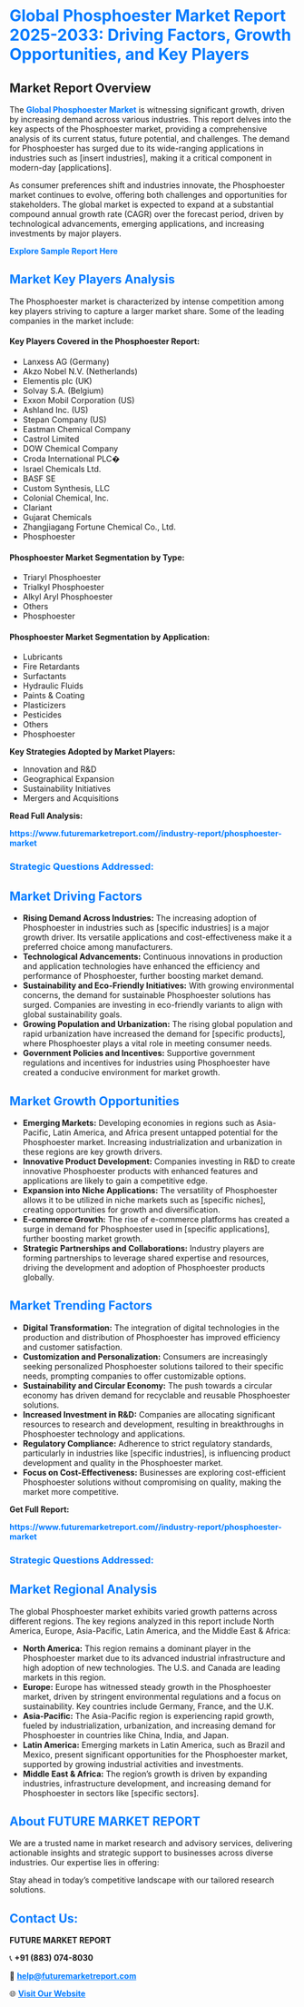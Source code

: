 <h1 style="color: #007BFF;">Global Phosphoester Market Report 2025-2033: Driving Factors, Growth Opportunities, and Key Players</h1>

<section id="overview">
<h2>Market Report Overview</h2>
<p>The <a href="https://www.futuremarketreport.com//industry-report/phosphoester-market" style="color: #007BFF; text-decoration: none;"><strong>Global Phosphoester Market</strong></a> is witnessing significant growth, driven by increasing demand across various industries. This report delves into the key aspects of the Phosphoester market, providing a comprehensive analysis of its current status, future potential, and challenges. The demand for Phosphoester has surged due to its wide-ranging applications in industries such as [insert industries], making it a critical component in modern-day [applications].</p>
<p>As consumer preferences shift and industries innovate, the Phosphoester market continues to evolve, offering both challenges and opportunities for stakeholders. The global market is expected to expand at a substantial compound annual growth rate (CAGR) over the forecast period, driven by technological advancements, emerging applications, and increasing investments by major players.</p>
</section>

<section id="overview">
<p><a href="https://www.futuremarketreport.com//request-sample/reportId=57594" style="color: #007BFF; text-decoration: none;"><strong>Explore Sample Report Here</strong></a></p>
</section>

<section id="key-players">
<h2 style="color: #007BFF;">Market Key Players Analysis</h2>
<p>The Phosphoester market is characterized by intense competition among key players striving to capture a larger market share. Some of the leading companies in the market include:</p>
<h4>Key Players Covered in the Phosphoester Report:</h4>
<ul><li>Lanxess AG (Germany)</li><li>Akzo Nobel N.V. (Netherlands)</li><li>Elementis plc (UK)</li><li>Solvay S.A. (Belgium)</li><li>Exxon Mobil Corporation (US)</li><li>Ashland Inc. (US)</li><li>Stepan Company (US)</li><li>Eastman Chemical Company</li><li>Castrol Limited</li><li>DOW Chemical Company</li><li>Croda International PLC�</li><li>Israel Chemicals Ltd.</li><li>BASF SE</li><li>Custom Synthesis, LLC</li><li>Colonial Chemical, Inc.</li><li>Clariant</li><li>Gujarat Chemicals</li><li>Zhangjiagang Fortune Chemical Co., Ltd.</li><li>Phosphoester</li></ul>
<h4>Phosphoester Market Segmentation by Type:</h4>
<ul><li>Triaryl Phosphoester</li><li>Trialkyl Phosphoester</li><li>Alkyl Aryl Phosphoester</li><li>Others</li><li>Phosphoester</li></ul>

<h4>Phosphoester Market Segmentation by Application:</h4>
<ul><li>Lubricants</li><li>Fire Retardants</li><li>Surfactants</li><li>Hydraulic Fluids</li><li>Paints &amp; Coating</li><li>Plasticizers</li><li>Pesticides</li><li>Others</li><li>Phosphoester</li></ul>
<p><strong>Key Strategies Adopted by Market Players:</strong></p>
<ul>
<li>Innovation and R&D</li>
<li>Geographical Expansion</li>
<li>Sustainability Initiatives</li>
<li>Mergers and Acquisitions</li>
</ul>
</section>

<section>
<p><strong>Read Full Analysis: </strong></p><a href="https://www.futuremarketreport.com//industry-report/phosphoester-market" style="color: #007BFF; text-decoration: none;"><strong>https://www.futuremarketreport.com//industry-report/phosphoester-market</strong></a>
<h3 style="color: #007BFF;">Strategic Questions Addressed:</h3>
</section>

<section id="driving-factors">
<h2 style="color: #007BFF;">Market Driving Factors</h2>
<ul>
<li><strong>Rising Demand Across Industries:</strong> The increasing adoption of Phosphoester in industries such as [specific industries] is a major growth driver. Its versatile applications and cost-effectiveness make it a preferred choice among manufacturers.</li>
<li><strong>Technological Advancements:</strong> Continuous innovations in production and application technologies have enhanced the efficiency and performance of Phosphoester, further boosting market demand.</li>
<li><strong>Sustainability and Eco-Friendly Initiatives:</strong> With growing environmental concerns, the demand for sustainable Phosphoester solutions has surged. Companies are investing in eco-friendly variants to align with global sustainability goals.</li>
<li><strong>Growing Population and Urbanization:</strong> The rising global population and rapid urbanization have increased the demand for [specific products], where Phosphoester plays a vital role in meeting consumer needs.</li>
<li><strong>Government Policies and Incentives:</strong> Supportive government regulations and incentives for industries using Phosphoester have created a conducive environment for market growth.</li>
</ul>
</section>

<section id="growth-opportunities">
<h2 style="color: #007BFF;">Market Growth Opportunities</h2>
<ul>
<li><strong>Emerging Markets:</strong> Developing economies in regions such as Asia-Pacific, Latin America, and Africa present untapped potential for the Phosphoester market. Increasing industrialization and urbanization in these regions are key growth drivers.</li>
<li><strong>Innovative Product Development:</strong> Companies investing in R&D to create innovative Phosphoester products with enhanced features and applications are likely to gain a competitive edge.</li>
<li><strong>Expansion into Niche Applications:</strong> The versatility of Phosphoester allows it to be utilized in niche markets such as [specific niches], creating opportunities for growth and diversification.</li>
<li><strong>E-commerce Growth:</strong> The rise of e-commerce platforms has created a surge in demand for Phosphoester used in [specific applications], further boosting market growth.</li>
<li><strong>Strategic Partnerships and Collaborations:</strong> Industry players are forming partnerships to leverage shared expertise and resources, driving the development and adoption of Phosphoester products globally.</li>
</ul>
</section>

<section id="trending-factors">
<h2 style="color: #007BFF;">Market Trending Factors</h2>
<ul>
<li><strong>Digital Transformation:</strong> The integration of digital technologies in the production and distribution of Phosphoester has improved efficiency and customer satisfaction.</li>
<li><strong>Customization and Personalization:</strong> Consumers are increasingly seeking personalized Phosphoester solutions tailored to their specific needs, prompting companies to offer customizable options.</li>
<li><strong>Sustainability and Circular Economy:</strong> The push towards a circular economy has driven demand for recyclable and reusable Phosphoester solutions.</li>
<li><strong>Increased Investment in R&D:</strong> Companies are allocating significant resources to research and development, resulting in breakthroughs in Phosphoester technology and applications.</li>
<li><strong>Regulatory Compliance:</strong> Adherence to strict regulatory standards, particularly in industries like [specific industries], is influencing product development and quality in the Phosphoester market.</li>
<li><strong>Focus on Cost-Effectiveness:</strong> Businesses are exploring cost-efficient Phosphoester solutions without compromising on quality, making the market more competitive.</li>
</ul>
</section>

<section>
<p><strong>Get Full Report: </strong></p><a href="https://www.futuremarketreport.com//industry-report/phosphoester-market" style="color: #007BFF; text-decoration: none;"><strong>https://www.futuremarketreport.com//industry-report/phosphoester-market</strong></a>
<h3 style="color: #007BFF;">Strategic Questions Addressed:</h3>
</section>


<section id="regional-analysis">
<h2 style="color: #007BFF;">Market Regional Analysis</h2>
<p>The global Phosphoester market exhibits varied growth patterns across different regions. The key regions analyzed in this report include North America, Europe, Asia-Pacific, Latin America, and the Middle East & Africa:</p>
<ul>
<li><strong>North America:</strong> This region remains a dominant player in the Phosphoester market due to its advanced industrial infrastructure and high adoption of new technologies. The U.S. and Canada are leading markets in this region.</li>
<li><strong>Europe:</strong> Europe has witnessed steady growth in the Phosphoester market, driven by stringent environmental regulations and a focus on sustainability. Key countries include Germany, France, and the U.K.</li>
<li><strong>Asia-Pacific:</strong> The Asia-Pacific region is experiencing rapid growth, fueled by industrialization, urbanization, and increasing demand for Phosphoester in countries like China, India, and Japan.</li>
<li><strong>Latin America:</strong> Emerging markets in Latin America, such as Brazil and Mexico, present significant opportunities for the Phosphoester market, supported by growing industrial activities and investments.</li>
<li><strong>Middle East & Africa:</strong> The region’s growth is driven by expanding industries, infrastructure development, and increasing demand for Phosphoester in sectors like [specific sectors].</li>
</ul>
</section>

<footer>
<h2 style="color: #007BFF;">About FUTURE MARKET REPORT</h2>
<p>We are a trusted name in market research and advisory services, delivering actionable insights and strategic support to businesses across diverse industries. Our expertise lies in offering:</p>

<p>Stay ahead in today’s competitive landscape with our tailored research solutions.</p>

<h2 style="color: #007BFF;">Contact Us:</h2>
<p><strong>FUTURE MARKET REPORT</strong></p>
<p>📞 <strong>+91 (883) 074-8030</strong></p>
<p>📧 <strong><a href="mailto:help@futuremarketreport.com" style="color: #007BFF;">help@futuremarketreport.com</a></strong></p>
<p>🌐 <strong><a href="https://www.futuremarketreport.com/" style="color: #007BFF;">Visit Our Website</a></strong></p>
</footer>